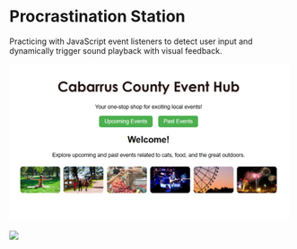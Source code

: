 <h1>Procrastination Station</h1>
<p>Practicing with JavaScript event listeners to detect user input and dynamically trigger sound playback with visual feedback.</p>
<a href="https://marisavertz.github.io/Procrastination-Station/">
  <img src="https://raw.githubusercontent.com/MarisaVertz/Event_Hub/refs/heads/main/eventhubscreenshot.png" width="500">
</a>
<br><br>
<a href="https://marisavertz.github.io/Procrastination-Station/">
  <img src="https://dabuttonfactory.com/button.png?t=View+Project&f=Calibri-Bold&ts=18&tc=fff&hp=45&vp=20&w=134&h=38&c=11&bgt=unicolored&bgc=245c68&be=1">
</a>
